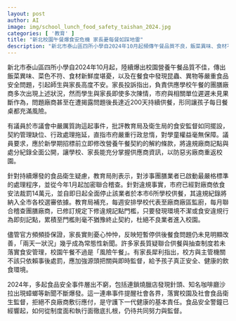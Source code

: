 ```yaml
---
layout: post
author: AI
image: img/school_lunch_food_safety_taishan_2024.jpg
categories: [ '教育' ]
title: "新北校園午餐爆食安危機 家長憂每餐如踩地雷"
description: "新北市泰山區四所小學自2024年10月起頻傳午餐品質不良，飯菜異味、食材不新鮮，甚至發現昆蟲異物，家長痛批市府處理怠慢，問題廠商事發近200天仍繼續供餐。議員要求公開廠商違規紀錄並強化解約條款，教育局則宣布加強稽查與處分，但家長憂食安疑慮未解，每週頻出狀況淪為常態，質疑聯合供餐及抽查制度流於形式，直指學童健康與飲食安全亟需徹底把關。"
---
```

新北市泰山區四所小學自2024年10月起，陸續爆出校園營養午餐品質不佳，傳出飯菜異味、菜色不符、食材新鮮度堪憂，以及在餐食中發現昆蟲、異物等嚴重食品安全問題，引起師生與家長高度不安。家長投訴指出，負責供應學校午餐的團膳廠商多次出現上述狀況，然而學生與家長即使多次陳情，市府與相關單位遲遲未見果斷作為，問題廠商甚至在遭揭露問題後長達近200天持續供餐，形同讓孩子每日餐桌都充滿風險。

有議員於市議會中嚴厲質詢這起事件，批評教育局及衛生局的食安監督如同擺設，契約管理缺位、行政處理拖延，直指市府嚴重行政怠惰，對學童權益毫無保障。議員要求，應於新學期招標前立即修改營養午餐契約的解約條款，將違規廠商記點與處分紀錄全面公開，讓學校、家長能充分掌握供應商資訊，以防惡劣廠商重返校園。

針對持續爆發的食品衛生疑慮，教育局則表示，對涉事團膳業者已啟動最嚴格標準的處理程序，並從今年1月起加密聯合稽查。針對違規事實，市府已經對廠商依食安法裁罰14萬元，並自即日起全面停止該業者於本市6所學校供餐，其違規紀錄將納入全市各校選審依據。教育局補充，每週安排學校代表至廠商廠區監廚，每月聯合稽查團膳廠商，已修訂規定下修違規記點門檻，只要發現環境不潔或食安違規行為即刻記點，累積至門檻則毫不猶豫終止契約，杜絕不良業者進入校園。

儘管官方頻頻掛保證，家長實則憂心忡忡，反映短暫停供後餐食問題仍未見明顯改善，「兩天一狀況」幾乎成為常態性新聞。許多家長質疑聯合供餐與抽查制度若未落實食安管理，校園午餐不過是「風險午餐」。有家長犀利指出，校方與主管機關不該只依賴事後處罰，應加強源頭把關與即時監督，給予孩子真正安全、健康的飲食環境。

2024年，多起食品安全事件層出不窮，包括連鎖燒臘店發現針頭、知名咖啡廳沙拉出現蟑螂等新聞不斷爆發。這一連串事件提醒社會各界，落實校園及社會食品衛生監督，拒絕不良廠商敷衍應付，是守護下一代健康的基本責任。食品安全警鐘已經響起，如何從制度面和執行面徹底扎根，仍待共同努力與監督。
